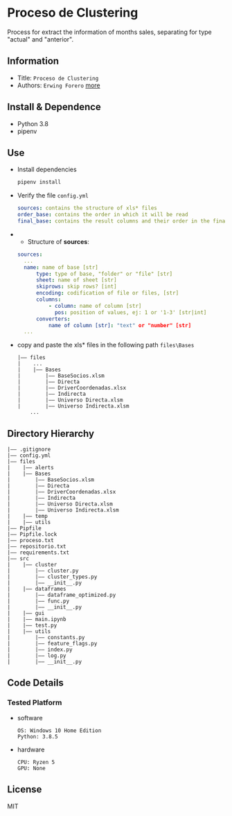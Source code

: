 Proceso de Clustering
===
Process for extract the information of months sales, separating for type "actual" and "anterior".

## Information
- Title:  `Proceso de Clustering`
- Authors:  `Erwing Forero` [more](https://github.com/ErwingForeroXpertClusteringKg/tree/develop_only_notebook "Project's link")

## Install & Dependence
- Python 3.8
- pipenv

## Use
- Install dependencies

  ```bash
  pipenv install
  ```
- Verify the file ```config.yml```

  ```yaml
  sources: contains the structure of xls* files
  order_base: contains the order in which it will be read
  final_base: contains the result columns and their order in the final base
  ```
- - Structure of **sources**:
  ```yaml
  sources:
    ... 
    name: name of base [str]
        type: type of base, "folder" or "file" [str]
        sheet: name of sheet [str]
        skiprows: skip rows? [int]
        encoding: codification of file or files, [str]
        columns: 
            - column: name of column [str]
              pos: position of values, ej: 1 or '1-3' [str|int]
        converters:
            name of column [str]: "text" or "number" [str]
    ...
  ```
- copy and paste the xls* files in the following path ```files\Bases```

  ```
  |—— files
  |    ...
  |    |—— Bases
  |        |—— BaseSocios.xlsm
  |        |—— Directa
  |        |—— DriverCoordenadas.xlsx
  |        |—— Indirecta
  |        |—— Universo Directa.xlsm
  |        |—— Universo Indirecta.xlsm
      ...
  ```

## Directory Hierarchy
```
|—— .gitignore
|—— config.yml
|—— files
|    |—— alerts
|    |—— Bases
|        |—— BaseSocios.xlsm
|        |—— Directa
|        |—— DriverCoordenadas.xlsx
|        |—— Indirecta
|        |—— Universo Directa.xlsm
|        |—— Universo Indirecta.xlsm
|    |—— temp
|    |—— utils
|—— Pipfile
|—— Pipfile.lock
|—— proceso.txt
|—— repositorio.txt
|—— requirements.txt
|—— src
|    |—— cluster
|        |—— cluster.py
|        |—— cluster_types.py
|        |—— __init__.py
|    |—— dataframes
|        |—— dataframe_optimized.py
|        |—— func.py
|        |—— __init__.py
|    |—— gui
|    |—— main.ipynb
|    |—— test.py
|    |—— utils
|        |—— constants.py
|        |—— feature_flags.py
|        |—— index.py
|        |—— log.py
|        |—— __init__.py

```
## Code Details
### Tested Platform

- software
  ```
  OS: Windows 10 Home Edition
  Python: 3.8.5 
  ```
- hardware
  ```
  CPU: Ryzen 5
  GPU: None
  ```
  
## License

MIT
